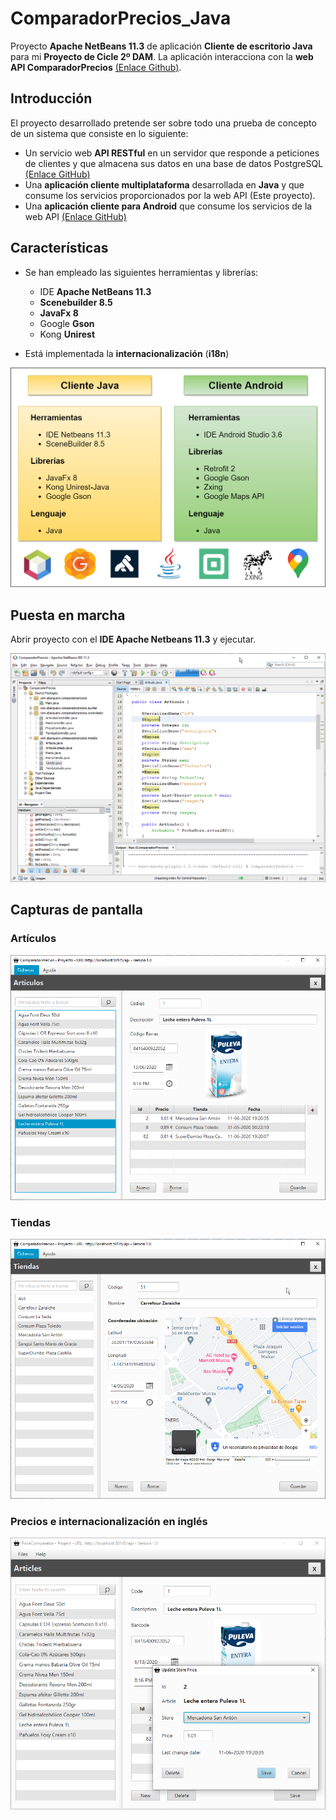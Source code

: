 # ComparadorPrecios_Java

Proyecto **Apache NetBeans 11.3** de aplicación **Cliente de escritorio Java** para mi **Proyecto de Cicle 2º DAM**. La aplicación interacciona con la **web API ComparadorPrecios** [(Enlace Github)](https://github.com/sbarquero/ComparadorPrecios_WebAPI).

## Introducción

El proyecto desarrollado pretende ser sobre todo una prueba de concepto de un sistema que consiste en lo siguiente:

- Un servicio web **API RESTful** en un servidor que responde a peticiones de clientes y que almacena sus datos en una base de datos PostgreSQL [(Enlace GitHub)](https://github.com/sbarquero/ComparadorPrecios_WebAPI)
- Una **aplicación cliente multiplataforma** desarrollada en **Java** y que consume los servicios proporcionados por la web API (Este proyecto).
-  Una **aplicación cliente para Android** que consume los servicios de la web API [(Enlace GitHub)](https://github.com/sbarquero/ComparadorPrecios_Android) 

## Características

- Se han empleado las siguientes herramientas y librerías:

    - IDE **Apache NetBeans 11.3**
    - **Scenebuilder 8.5**
    - **JavaFx 8**
    - Google **Gson**
    - Kong **Unirest**

- Está implementada la **internacionalización** (**i18n**)

![Herramientas y librerías de Java y Android](images/herramientas_y_librerias_java-android.png)

## Puesta en marcha

Abrir proyecto con el **IDE Apache Netbeans 11.3** y ejecutar.

![Ejecución en Netbeans](images/netbeans.png)

## Capturas de pantalla

### Artículos

![Artículos](images/articulos.png)

### Tiendas

![Tiendas](images/tiendas.png)

### Precios e internacionalización en inglés

![Precio en inglés](images/precio_ingles.png)
